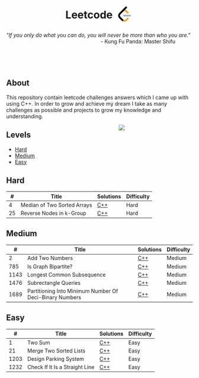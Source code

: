 <h1 align="center">Leetcode <img width="50" align="center" justify="center" src="doc/Leetcode-Icon.png"></h1>
<i>"If you only do what you can do, you will never be more than who you are."</i>

<div align="right">
    - Kung Fu Panda: Master Shifu &nbsp; &nbsp; &nbsp; &nbsp; &nbsp; &nbsp;
</div>

&nbsp;

&nbsp;

<h2>About</h2>

This repository contain leetcode challenges answers which I came up with using C++.
In order to grow and achieve my dream I take as many challenges as possible and projects to grow
my knowledge and understanding.

<img align="right" src="https://media.giphy.com/media/hTlYvDvLU7qnVbv0Qq/giphy.gif" width="200"/>

<h2>Levels</h2>

<!--toc:start-->
- [Hard](#hard)
- [Medium](#medium)
- [Easy](#easy)
<!--toc:end-->

## Hard

| #   | Title                       | Solutions                                                        | Difficulty |
| --- | --------------------------- | ---------------------------------------------------------------- | ---------- |
| 4   | Median of Two Sorted Arrays | [C++](/Hard-Level/CPP-Solutions/Median-of-Two-Sorted-Arrays.cpp) | Hard       |
| 25  | Reverse Nodes in k-Group    | [C++](/Hard-Level/CPP-Solutions/Reverse-Nodes-in-k-Group.cpp)    | Hard       |

## Medium

| #    | Title                                                   | Solutions                                                                                      | Difficulty |
| ---- | ------------------------------------------------------- | ---------------------------------------------------------------------------------------------- | ---------- |
| 2    | Add Two Numbers                                         | [C++](/Medium-Level/CPP-Solutions/Add-Two-Numbers.cpp)                                         | Medium     |
| 785  | Is Graph Bipartite?                                     | [C++](/Medium-Level/CPP-Solutions/Is-Geaph-Bipartite.cpp)                                      | Medium     |
| 1143 | Longest Common Subsequence                              | [C++](/Medium-Level/CPP-Solutions/Longest-Common-Subsequence.cpp)                              | Medium     |
| 1476 | Subrectangle Queries                                    | [C++](/Medium-Level/CPP-Solutions/Subrectangle-Queries.cpp)                                    | Medium     |
| 1689 | Partitioning Into Minimum Number Of Deci-Binary Numbers | [C++](/Medium-Level/CPP-Solutions/Partitioning-Into-Minimum-Number-Of-Deci-Binary-Numbers.cpp) | Medium     |

## Easy

| #    | Title                          | Solutions                                                           | Difficulty |
| ---- | ------------------------------ | ------------------------------------------------------------------- | ---------- |
| 1    | Two Sum                        | [C++](/Easy-Level/CPP-Solutions/Two-Sums.cpp)                       | Easy       |
| 21   | Merge Two Sorted Lists         | [C++](/Hard-Level/CPP-Solutions/Merge-Two-Sorted-Lists.cpp)         | Easy       |
| 1203 | Design Parking System          | [C++](/Easy-Level/CPP-Solutions/Design-Parking-System.cpp)          | Easy       |
| 1232 | Check If It Is a Straight Line | [C++](/Easy-Level/CPP-Solutions/Check-If-It-Is-a-Straight-Line.cpp) | Easy       |
